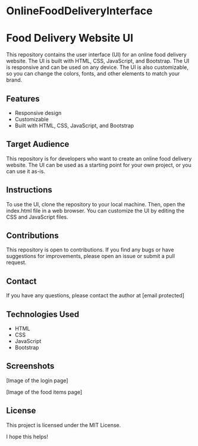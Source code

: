 # OnlineFoodDeliveryInterface
# Food Delivery Website UI

This repository contains the user interface (UI) for an online food delivery website. The UI is built with HTML, CSS, JavaScript, and Bootstrap. The UI is responsive and can be used on any device. The UI is also customizable, so you can change the colors, fonts, and other elements to match your brand.

## Features

* Responsive design
* Customizable
* Built with HTML, CSS, JavaScript, and Bootstrap

## Target Audience

This repository is for developers who want to create an online food delivery website. The UI can be used as a starting point for your own project, or you can use it as-is.

## Instructions

To use the UI, clone the repository to your local machine. Then, open the index.html file in a web browser. You can customize the UI by editing the CSS and JavaScript files.

## Contributions

This repository is open to contributions. If you find any bugs or have suggestions for improvements, please open an issue or submit a pull request.

## Contact

If you have any questions, please contact the author at [email protected]

## Technologies Used

* HTML
* CSS
* JavaScript
* Bootstrap

## Screenshots

[Image of the login page]

[Image of the food items page]

## License

This project is licensed under the MIT License.


I hope this helps!
